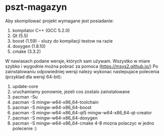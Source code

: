 # pszt-magazyn
Aby skompilować projekt wymagane jest posiadanie:
1. kompilator C++ (GCC 5.2.0)
2. Qt (5.5)
3. boost (1.59) - sluzy do kompilacji testow na razie
4. doxygen (1.8.10)
5. cmake (3.3.2)

W nawiasach podane wersje, których sam używam. Wszystko w miare szybko i wygodnie można pobrać za pomoca (https://msys2.github.io/)
Po zainstalowaniu odpowiedniej wersji nalezy wykonac nastepujace polecenia (przyklad dla wersji 64-bit):
1. update-core
2. uruchamiamy ponownie, jezeli cos zostalo zainstalowane
3. pacman -Su
4. pacman -S mingw-w64-x86_64-toolchain
5. pacman -S mingw-w64-x86_64-boost
6. pacman -S mingw-w64-x86_64-qt5 mingw-w64-x86_64-qt-creator
7. pacman -S mingw-w64-x86_64-doxygen 
8. pacman -S mingw-w64-x86_64-cmake 
4-8 mozna polaczyc w jedno polecenie :)
